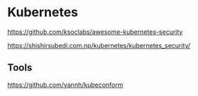 # Kubernetes

https://github.com/ksoclabs/awesome-kubernetes-security

https://shishirsubedi.com.np/kubernetes/kubernetes_security/

## Tools

https://github.com/yannh/kubeconform
